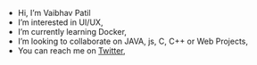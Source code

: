 -  Hi, I’m Vaibhav Patil
-  I’m interested in UI/UX,
-  I’m currently learning Docker,
-  I’m looking to collaborate on JAVA, js, C, C++ or Web Projects,
-  You can reach me on [Twitter](https://twitter.com/vaibhavpatil_27),

<!---
vaibhavpatil27/vaibhavpatil27 is a ✨ special ✨ repository because its `README.md` (this file) appears on your GitHub profile.
You can click the Preview link to take a look at your changes.
--->
